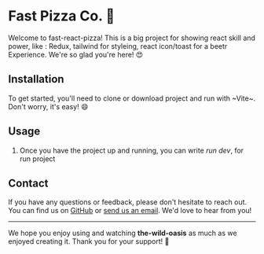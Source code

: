 # Fast Pizza Co. 🍕

Welcome to fast-react-pizza! This is a big project for showing react skill and power, like :
Redux, tailwind for styleing, react icon/toast for a beetr Experience. We're so glad you're here! 😍

## Installation

To get started, you'll need to clone or download project and run with ~Vite~. Don't worry, it's easy! 😄

## Usage

1. Once you have the project up and running, you can write *run dev*, for run project


## Contact

If you have any questions or feedback, please don't hesitate to reach out. You can find us on [GitHub](https://github.com/Mahdi-heydari) or [send us an email](mahdi.funlife@gmail.com). We'd love to hear from you!

---

We hope you enjoy using and watching **the-wild-oasis** as much as we enjoyed creating it. Thank you for your support! 🌱
